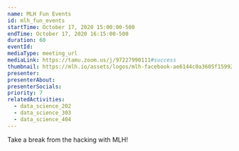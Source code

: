 ```yaml
---
name: MLH Fun Events
id: mlh_fun_events
startTime: October 17, 2020 15:00:00-500
endTime: October 17, 2020 16:15:00-500
duration: 60
eventId:
mediaType: meeting_url
mediaLink: https://tamu.zoom.us/j/97227990111#success
thumbnail: https://mlh.io/assets/logos/mlh-facebook-ae6144c0a3605f15992ee2970616db8d.jpg
presenter:
presenterAbout:
presenterSocials:
priority: 7
relatedActivities:
  - data_science_202
  - data_science_303
  - data_science_404
---
```


Take a break from the hacking with MLH!
